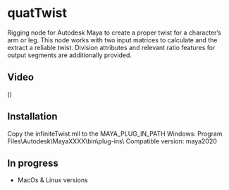 # quatTwist
Rigging node for Autodesk Maya to create a proper twist for a character’s arm or leg.
This node works with two input matrices to calculate and the extract a reliable twist.
Division attributes and relevant ratio features for output segments are additionally provided.
 

## Video
()  

## Installation

Copy the infiniteTwist.mll to the MAYA_PLUG_IN_PATH
Windows: Program Files\Autodesk\MayaXXXX\bin\plug-ins\ 
Compatible version: maya2020 

## In progress

- MacOs & Linux versions
